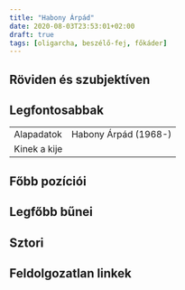 ```yaml
---
title: "Habony Árpád"
date: 2020-08-03T23:53:01+02:00
draft: true
tags: [oligarcha, beszélő-fej, főkáder]
---
```


## Röviden és szubjektíven

## Legfontosabbak

|                           |                                                                    |
| :---                      | :----                                                              |
| Alapadatok                | Habony Árpád (1968-)                                               |
| Kinek a kije              |                                                                    |

## Főbb pozíciói


## Legfőbb bűnei

## Sztori

## Feldolgozatlan linkek
